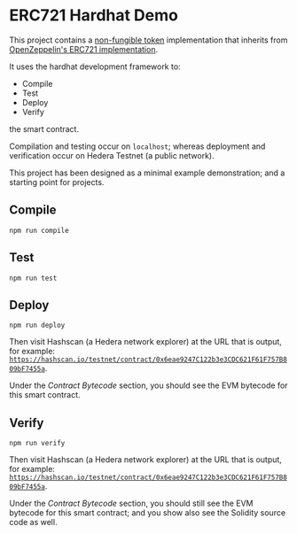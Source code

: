 # ERC721 Hardhat Demo

This project contains a [non-fungible token](https://eips.ethereum.org/EIPS/eip-721) implementation
that inherits from [OpenZeppelin's ERC721 implementation](https://docs.openzeppelin.com/contracts/5.x/api/token/erc721).

It uses the hardhat development framework to:

- Compile
- Test
- Deploy
- Verify

the smart contract.

Compilation and testing occur on `localhost`;
whereas deployment and verification occur on Hedera Testnet (a public network).

This project has been designed as a minimal example demonstration;
and a starting point for projects.

## Compile 

```shell
npm run compile
```

## Test

```shell
npm run test
```

## Deploy

```shell
npm run deploy
```

Then visit Hashscan (a Hedera network explorer) at the URL that is output, for example:
[`https://hashscan.io/testnet/contract/0x6eae9247C122b3e3CDC621F61F757B809bF7455a`](https://hashscan.io/testnet/contract/0x6eae9247C122b3e3CDC621F61F757B809bF7455a).

Under the *Contract Bytecode* section, you should see the EVM bytecode for this smart contract.

## Verify

```shell
npm run verify
```

Then visit Hashscan (a Hedera network explorer) at the URL that is output, for example:
[`https://hashscan.io/testnet/contract/0x6eae9247C122b3e3CDC621F61F757B809bF7455a`](https://hashscan.io/testnet/contract/0x6eae9247C122b3e3CDC621F61F757B809bF7455a).

Under the *Contract Bytecode* section, you should still see the EVM bytecode for this smart contract;
and you show also see the Solidity source code as well.
